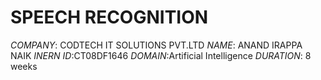 # SPEECH RECOGNITION
*COMPANY*: CODTECH IT SOLUTIONS PVT.LTD
*NAME*: ANAND IRAPPA NAIK
*INERN ID*:CT08DF1646
*DOMAIN*:Artificial Intelligence
*DURATION*: 8 weeks 
